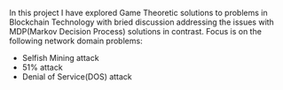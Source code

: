 In this project I have explored Game Theoretic solutions to problems in Blockchain Technology with bried discussion addressing the issues with MDP(Markov Decision Process) solutions in contrast.
Focus is on the following network domain problems:
* Selfish Mining attack
* 51% attack
* Denial of Service(DOS) attack
